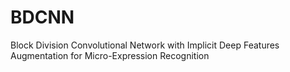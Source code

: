 # BDCNN
Block Division Convolutional Network with Implicit Deep Features Augmentation for Micro-Expression Recognition
